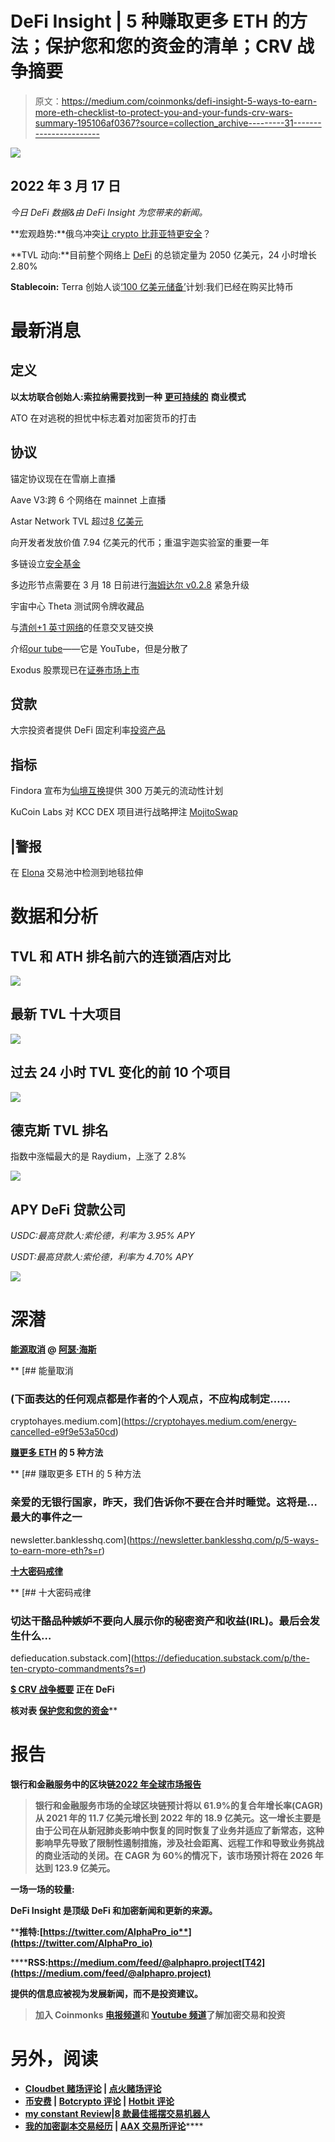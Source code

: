 # DeFi Insight | 5 种赚取更多 ETH 的方法；保护您和您的资金的清单；CRV 战争摘要

> 原文：<https://medium.com/coinmonks/defi-insight-5-ways-to-earn-more-eth-checklist-to-protect-you-and-your-funds-crv-wars-summary-195106af0367?source=collection_archive---------31----------------------->

![](img/5adb5f0fc85d8e77839742434652b3ab.png)

## 2022 年 3 月 17 日

*今日 DeFi 数据&由 DeFi Insight 为您带来的新闻。*

**宏观趋势:**俄乌冲突[让 crypto 比菲亚特更安全](https://www.afr.com/wealth/personal-finance/ato-flags-cryptocurrency-crackdown-amid-evasion-concerns-20220315-p5a4t2)？

**TVL 动向:**目前整个网络上 [DeFi](https://defillama.com/) 的总锁定量为 2050 亿美元，24 小时增长 2.80%

**Stablecoin:** Terra 创始人谈[‘100 亿美元储备’](https://cointelegraph.com/news/we-re-already-buying-terra-founder-plans-to-obtain-10b-btc-for-reserves)计划:我们已经在购买比特币

# 最新消息

## 定义

**以太坊联合创始人:索拉纳需要找到一种** [**更可持续的**](https://beincrypto.com/ethereum-co-founder-calls-solana-unsustainable/) **商业模式**

ATO 在对逃税的担忧中标志着对加密货币的打击

## 协议

锚定协议现在在雪崩上直播

Aave V3:跨 6 个网络在 mainnet 上直播

Astar Network TVL 超过[8 亿美元](https://twitter.com/AstarNetwork/status/1504342712002043905)

向开发者发放价值 7.94 亿美元的代币；重温宇迦实验室的重要一年

多链设立[安全基金](/multichainorg/multichain-security-fund-f7016aabf7ac)

多边形节点需要在 3 月 18 日前进行[海姆达尔 v0.2.8](https://forum.polygon.technology/t/heimdall-v0-2-8-includes-hardfork/2675) 紧急升级

宇宙中心 Theta 测试网令牌收藏品

与[清创+1 英寸网络](https://blog.debridge.finance/any-arbitrary-cross-chain-swaps-with-debridge-1inch-network-862212087d6a)的任意交叉链交换

介绍[our tube](https://twitter.com/SuhailKakar/status/1504008605028257792)——它是 YouTube，但是分散了

Exodus 股票现已在[证券市场上市](https://securitize.io/press-releases/exodus-begins-trading-on-securitize-markets)

## 贷款

大宗投资者提供 DeFi 固定利率[投资产品](https://cointelegraph.com/news/aussie-fintech-to-offer-mainstream-direct-access-to-defi-with-a-fixed-rate)

## 指标

Findora 宣布为[仙境互换](https://www.prnewswire.com/news-releases/findora-launches-3m-liquidity-program-for-fairyswap-301504520.html)提供 300 万美元的流动性计划

KuCoin Labs 对 KCC DEX 项目进行战略押注 [MojitoSwap](https://www.businesswire.com/news/home/20220307005381/en/%C2%A0KuCoin-Labs-Strategically-Invests-in-MojitoSwap-to-Accelerate-the-Development-of-KCCs-Decentralized-Ecosystem)

## |警报

在 [Elona](https://twitter.com/CertiKAlert/status/1504302602661642241) 交易池中检测到地毯拉伸

# 数据和分析

## TVL 和 ATH 排名前六的连锁酒店对比

![](img/93f15020fc90a01a2bc1247eec5d6735.png)

## 最新 TVL 十大项目

![](img/7f1565f284aa79d707007657c5dd2cc1.png)

## 过去 24 小时 TVL 变化的前 10 个项目

![](img/b527f895d8c31b425cf616fd11ded94e.png)

## 德克斯 TVL 排名

指数中涨幅最大的是 Raydium，上涨了 2.8%

![](img/467d5e2b62f8a53eb15ba1a0f694ce9e.png)

## APY DeFi 贷款公司

*USDC:最高贷款人:索伦德，利率为 3.95% APY*

*USDT:最高贷款人:索伦德，利率为 4.70% APY*

![](img/b0e183020b41be8401d06fa6ed79242f.png)

# 深潜

**[**能源取消**](https://cryptohayes.medium.com/energy-cancelled-e9f9e53a50cd) **@** [阿瑟·海斯](https://cryptohayes.medium.com/)**

**[](https://cryptohayes.medium.com/energy-cancelled-e9f9e53a50cd) [## 能量取消

### (下面表达的任何观点都是作者的个人观点，不应构成制定……

cryptohayes.medium.com](https://cryptohayes.medium.com/energy-cancelled-e9f9e53a50cd) 

**[**赚更多 ETH**](https://newsletter.banklesshq.com/p/5-ways-to-earn-more-eth?s=r) 的 5 种方法**

**[](https://newsletter.banklesshq.com/p/5-ways-to-earn-more-eth?s=r) [## 赚取更多 ETH 的 5 种方法

### 亲爱的无银行国家，昨天，我们告诉你不要在合并时睡觉。这将是…最大的事件之一

newsletter.banklesshq.com](https://newsletter.banklesshq.com/p/5-ways-to-earn-more-eth?s=r) 

**[**十大密码戒律**](https://defieducation.substack.com/p/the-ten-crypto-commandments?s=r)**

**[](https://defieducation.substack.com/p/the-ten-crypto-commandments?s=r) [## 十大密码戒律

### 切达干酪品种嫉妒不要向人展示你的秘密资产和收益(IRL)。最后会发生什么…

defieducation.substack.com](https://defieducation.substack.com/p/the-ten-crypto-commandments?s=r) 

**[**$ CRV 战争概要**](https://twitter.com/Momentum_6/status/1504172381933170690) **正在 DeFi****

****核对表** [**保护您和您的资金**](https://twitter.com/thedefiedge/status/1504127620157358081)**** 

# ****报告****

******银行和金融服务中的区块链**[**2022 年全球市场报告**](https://twitter.com/Momentum_6/status/1504172381933170690)****

> ****银行和金融服务市场的全球区块链预计将以 61.9%的复合年增长率(CAGR)从 2021 年的 11.7 亿美元增长到 2022 年的 18.9 亿美元。这一增长主要是由于公司在从新冠肺炎影响中恢复的同时恢复了业务并适应了新常态，这种影响早先导致了限制性遏制措施，涉及社会距离、远程工作和导致业务挑战的商业活动的关闭。在 CAGR 为 60%的情况下，该市场预计将在 2026 年达到 123.9 亿美元。****

****一场一场**的较量:******

****DeFi Insight 是顶级 DeFi 和加密新闻和更新的来源。****

******推特:**[**https://twitter.com/AlphaPro_io**](https://twitter.com/AlphaPro_io)****

******RSS:**https://medium.com/feed/@alphapro.project[T42](https://medium.com/feed/@alphapro.project)****

****提供的信息应被视为发展新闻，而不是投资建议。****

> ****加入 Coinmonks [电报频道](https://t.me/coincodecap)和 [Youtube 频道](https://www.youtube.com/c/coinmonks/videos)了解加密交易和投资****

# ****另外，阅读****

*   ****[Cloudbet 赌场评论](https://coincodecap.com/cloudbet-casino-review) | [点火赌场评论](https://coincodecap.com/ignition-casino-review)****
*   ****[币安费](/coinmonks/binance-fees-8588ec17965) | [Botcrypto 评论](/coinmonks/botcrypto-review-2021-build-your-own-trading-bot-coincodecap-6b8332d736c7) | [Hotbit 评论](/coinmonks/hotbit-review-cd5bec41dafb)****
*   ****[my constant Review](https://coincodecap.com/myconstant-review)|[8 款最佳摇摆交易机器人](https://coincodecap.com/best-swing-trading-bots)****
*   ****[我的加密副本交易经历](/coinmonks/my-experience-with-crypto-copy-trading-d6feb2ce3ac5) | [AAX 交易所评论](/coinmonks/aax-exchange-review-2021-67c5ea09330c)********